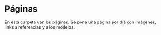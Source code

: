 # Páginas
En esta carpeta van las páginas. 
Se pone una página por día con imágenes, links a referencias y a los modelos. 
